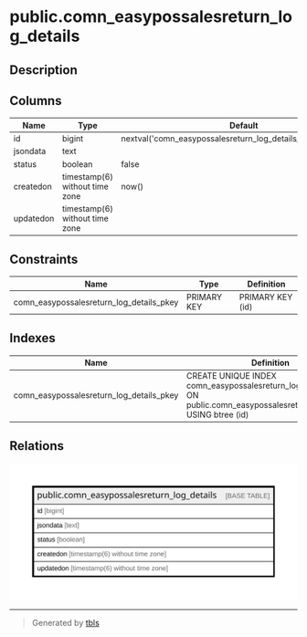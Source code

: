 # public.comn_easypossalesreturn_log_details

## Description

## Columns

| Name | Type | Default | Nullable | Children | Parents | Comment |
| ---- | ---- | ------- | -------- | -------- | ------- | ------- |
| id | bigint | nextval('comn_easypossalesreturn_log_details_id_seq'::regclass) | false |  |  |  |
| jsondata | text |  | true |  |  |  |
| status | boolean | false | true |  |  |  |
| createdon | timestamp(6) without time zone | now() | true |  |  |  |
| updatedon | timestamp(6) without time zone |  | true |  |  |  |

## Constraints

| Name | Type | Definition |
| ---- | ---- | ---------- |
| comn_easypossalesreturn_log_details_pkey | PRIMARY KEY | PRIMARY KEY (id) |

## Indexes

| Name | Definition |
| ---- | ---------- |
| comn_easypossalesreturn_log_details_pkey | CREATE UNIQUE INDEX comn_easypossalesreturn_log_details_pkey ON public.comn_easypossalesreturn_log_details USING btree (id) |

## Relations

![er](public.comn_easypossalesreturn_log_details.svg)

---

> Generated by [tbls](https://github.com/k1LoW/tbls)
